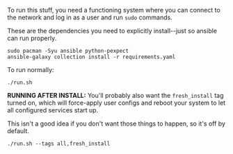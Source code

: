 To run this stuff, you need a functioning system where you can connect to the network and log in as a user and run `sudo` commands.

These are the dependencies you need to explicitly install--just so ansible can run properly.

```
sudo pacman -Syu ansible python-pexpect
ansible-galaxy collection install -r requirements.yaml
```

To run normally:

```
./run.sh
```

**RUNNING AFTER INSTALL:** You'll probably also want the `fresh_install` tag turned on, which will force-apply user configs and reboot your system to let all configured services start up.

This isn't a good idea if you don't want those things to happen, so it's off by default.

```
./run.sh --tags all,fresh_install
```
